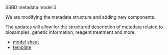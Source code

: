 SSBD metadata model 3

We are modifying the metadata structure and adding new components.

The updates will allow for the structured description of metadata related to biosamples, genetic information, reagent treatment and more.

- [model sheet](https://github.com/openssbd/ssbd-metadata/latest/model/ssbd-metadata-model_v3.1.xlsx)
- [template](https://github.com/openssbd/ssbd-metadata/latest/template/ssbd-metadata-template-ja_v3.1.xlsx)
